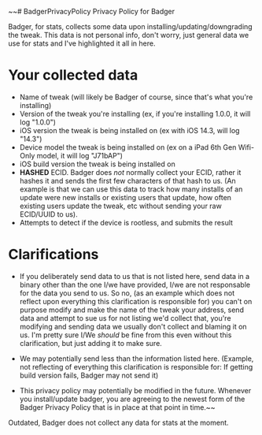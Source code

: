 ~~# BadgerPrivacyPolicy
Privacy Policy for Badger

Badger, for stats, collects some data upon installing/updating/downgrading the tweak. This data is not personal info, don't worry, just general data we use for stats and I've highlighted it all in here.

# Your collected data
- Name of tweak (will likely be Badger of course, since that's what you're installing)
- Version of the tweak you're installing (ex, if you're installing 1.0.0, it will log "1.0.0")
- iOS version the tweak is being installed on (ex with iOS 14.3, will log "14.3")
- Device model the tweak is being installed on (ex on a iPad 6th Gen Wifi-Only model, it will log "J71bAP")
- iOS build version the tweak is being installed on
- **HASHED** ECID. Badger does *not* normally collect your ECID, rather it hashes it and sends the first few characters of that hash to us. (An example is that we can use this data to track how many installs of an update were new installs or existing users that update, how often existing users update the tweak, etc without sending your raw ECID/UUID to us).
- Attempts to detect if the device is rootless, and submits the result

# Clarifications
- If you deliberately send data to us that is not listed here, send data in a binary other than the one I/we have provided, I/we are not responsable for the data you send to us. So no, (as an example which does not reflect upon everything this clarification is responsible for) you can't on purpose modify and make the name of the tweak your address, send data and attempt to sue us for not listing we'd collect that, you're modifying and sending data we usually don't collect and blaming it on us. I'm pretty sure I/We *should* be fine from this even without this clarification, but just adding it to make sure.

- We may potentially send less than the information listed here. (Example, not reflecting of everything this clarification is responsible for: If getting build version fails, Badger may not send it)

- This privacy policy may potentially be modified in the future. Whenever you install/update badger, you are agreeing to the newest form of the Badger Privacy Policy that is in place at that point in time.~~

Outdated, Badger does not collect any data for stats at the moment.
